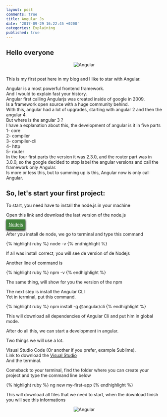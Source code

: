 ```yaml
---
layout: post
comments: true
title: Angular Js
date: '2017-09-29 16:22:45 +0200'
categories: Explaining
published: true
---
```


<style>
	.link {
		color: #FFF;
		background-color: #43853d;
		padding: 8px !important;
		box-shadow: 0px 3px 5px 0px black;
	}
</style>

<h2>Hello everyone</h2>

<center>
	<img src="https://qph.ec.quoracdn.net/main-qimg-ef0e116da7fd48a80fe2a4695f545071" alt="Angular"  class="wobble animated" style="margin-bottom: 15px;">
</center>



This is my first post here in my blog and I like to star with Angular.  


Angular is a most powerful frontend framework.  
And I would to explain fast your history.  
Angular first calling Angularjs was created inside of google in 2009.  
Is a framework open source with a huge community behind.  
With this, angular had a lot of upgrades, starting with angular 2 and then the angular 4.  
But where is the angular 3 ?  
I have a explanation about this, the development of angular is it in five parts  
	1- core  
	2- compiler  
	3- compiler-cli  
	4- http  
	5- router  
In the four first parts the version it was 2.3.0, and the router part was in 3.0.0, so the google decided to stop label the angular versions and call the framework only Angular.  
Is more or less this, but to summing up is this, Angular now is only call Angular.  

<h2>So, let's start your first project:</h2>

To start, you need have to install the node.js in your machine  


Open this link and download the last version of the node.js  

<nav class="cl-effect-3">
	<a class="link" href="https://nodejs.org/en/">Nodejs</a>
</nav>  

After you install de node, we go to terminal and type this command  

{% highlight ruby %}
node -v 
{% endhighlight %}

If all was install correct, you will see de version of de Nodejs  

Another line of command is 

{% highlight ruby %}
npm -v 
{% endhighlight %}

The same thing, will show for you the version of the npm

The next step is install the Angular CLI  
Yet in terminal, put this command.

{% highlight ruby %}
npm install -g @angular/cli
{% endhighlight %}

This will download all dependencies of Angular Cli and put him in global mode.

After do all this, we can start a development in angular.  

Two things we will use a lot.  

Visual Studio Code (Or another if you prefer, example Sublime).  
Link to download the  <a href="https://code.visualstudio.com/download">Visual Studio</a>  
And the terminal.  


Comeback to your terminal, find the folder where you can create your project and type the command line below  

{% highlight ruby %}
ng new my-first-app
{% endhighlight %}

This will download all files that we need to start, when the download finish you will see this informations


<center>
	<img src="https://photos.app.goo.gl/dOiWnkQMzyC7Nk2I2" alt="Angular"  class="wobble animated" style="margin-bottom: 15px;">
</center>





